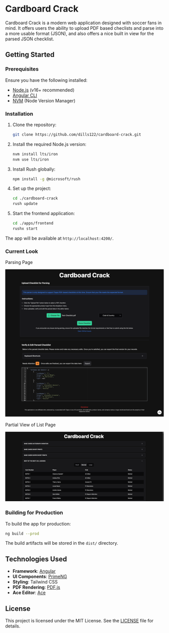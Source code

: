 # Cardboard Crack

Cardboard Crack is a modern web application designed with soccer fans in mind. It offers users the ability to upload PDF based checlists and parse into a more usable format (JSON), and also offers a nice built in view for the parsed JSON checklist.

## Getting Started

### Prerequisites

Ensure you have the following installed:

- [Node.js](https://nodejs.org/) (v16+ recommended)
- [Angular CLI](https://angular.io/cli)
- [NVM](https://github.com/nvm-sh/nvm) (Node Version Manager)

### Installation

1. Clone the repository:

   ```bash
   git clone https://github.com/dills122/cardboard-crack.git
   ```

2. Install the required Node.js version:

   ```bash
   nvm install lts/iron
   nvm use lts/iron
   ```

3. Install Rush globally:

   ```bash
   npm install -g @microsoft/rush
   ```

4. Set up the project:

   ```bash
   cd ./cardboard-crack
   rush update
   ```

5. Start the frontend application:
   ```bash
   cd ./apps/frontend
   rushx start
   ```

The app will be available at `http://localhost:4200/`.

### Current Look

Parsing Page

![Parsing View](/assets/parsing-view-updated.png)

Partial View of List Page

![Partial List View](/assets//partial-list-view.png)

### Building for Production

To build the app for production:

```bash
ng build --prod
```

The build artifacts will be stored in the `dist/` directory.

## Technologies Used

- **Framework**: [Angular](https://angular.io/)
- **UI Components**: [PrimeNG](https://primeng.org/)
- **Styling**: Tailwind CSS
- **PDF Rendering**: [PDF.js](https://mozilla.github.io/pdf.js/)
- **Ace Editor**: [Ace](https://ace.c9.io/)

## License

This project is licensed under the MIT License. See the [LICENSE](LICENSE) file for details.
